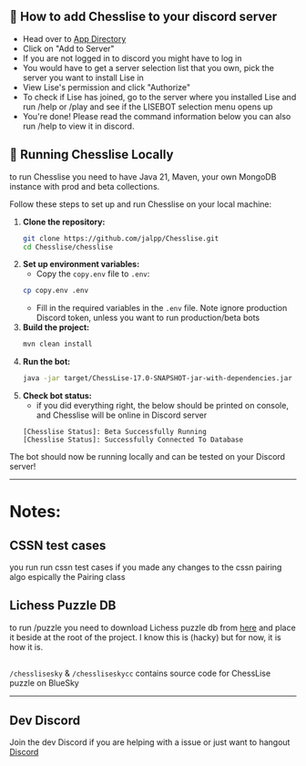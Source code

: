## 👋 **How to add Chesslise to your discord server**
- Head over to [App Directory](https://discord.com/application-directory/930544707300393021)
- Click on "Add to Server"
- If you are not logged in to discord you might have to log in
- You would have to get a server selection list that you own, pick the server you want to install Lise in
- View Lise's permission and click "Authorize"
- To check if Lise has joined, go to the server where you installed Lise and run /help or /play and see if the LISEBOT selection menu opens up
- You're done! Please read the command information below you can also run /help to view it in discord.

## 🔧 **Running Chesslise Locally**
to run Chesslise you need to have Java 21, Maven, your own MongoDB instance with prod and beta collections.

Follow these steps to set up and run Chesslise on your local machine:

1. **Clone the repository:**
   ```bash
   git clone https://github.com/jalpp/Chesslise.git
   cd Chesslise/chesslise
   ```
2. **Set up environment variables:**
    - Copy the `copy.env` file to `.env`:
   ```bash
   cp copy.env .env
   ```
    - Fill in the required variables in the `.env` file. Note ignore production Discord token, unless you want to run production/beta bots
3. **Build the project:**
   ```bash
   mvn clean install
   ```
4. **Run the bot:**
   ```bash
   java -jar target/ChessLise-17.0-SNAPSHOT-jar-with-dependencies.jar
   ```
5. **Check bot status:**
    - if you did everything right, the below should be printed on console, and Chesslise will be online in Discord server
   ```
   [Chesslise Status]: Beta Successfully Running
   [Chesslise Status]: Successfully Connected To Database
    ```   

The bot should now be running locally and can be tested on your Discord server!

---

# Notes:

## CSSN test cases
you run run cssn test cases if you made any changes to the cssn pairing algo espically the Pairing class

## Lichess Puzzle DB

to run /puzzle <Lichess puzzle db> you need to download Lichess puzzle db from [here](https://database.lichess.org/#puzzles) and place it beside at the root of the project. I know this is (hacky) but for now, it is how it is.

##
`/chesslisesky` & `/chessliseskycc` contains source code for ChessLise puzzle on BlueSky

---
## Dev Discord
Join the dev Discord if you are helping with a issue or just want to hangout
[Discord](https://discord.gg/T2eH3tQjKC)


